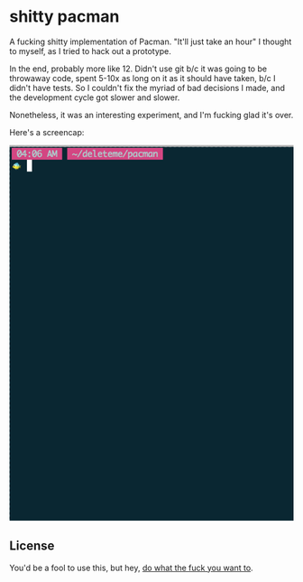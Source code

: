 shitty pacman
=============

A fucking shitty implementation of Pacman.
"It'll just take an hour" I thought to myself,
as I tried to hack out a prototype.

In the end, probably more like 12.
Didn't use git b/c it was going to be throwaway code,
spent 5-10x as long on it as it should have taken,
b/c I didn't have tests. So I couldn't fix the
myriad of bad decisions I made,
and the development cycle got slower and slower.

Nonetheless, it was an interesting experiment,
and I'm fucking glad it's over.

Here's a screencap:

![pacman](pacman.gif)

License
-------

You'd be a fool to use this, but hey,
[do what the fuck you want to](http://wtfpl.net/about).
